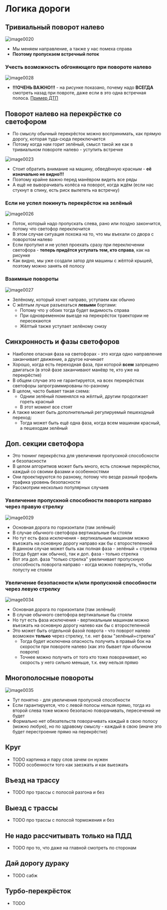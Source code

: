 # Логика дороги

## Тривиальный поворот налево
![image0020](image0020.png)

* Мы меняем направление, а также у нас помеха справа
* **Поэтому пропускаем встречный поток**

### Учесть возможность обгоняющего при повороте налево
![image0028](image0028.png)

* **!!!ОЧЕНЬ ВАЖНО!!!** - на рисунке показано, почему надо **ВСЕГДА** смотреть назад при повроте, даже если в это одна встречная полоса. [Пример ДТП](https://www.youtube.com/watch?v=sZtoubjTL4I&t=273s)


## Поворот налево на перекрёстке со светофором
* По смыслу обычный перекрёсток можно воспринимать, как прямую дорогу, которая туда-сюда переключается
* Потому когда нам горит зелёный, смысл такой же как в тривиальном повороте налево - уступить встречке

![image0023](image0023.png)

* Стоит обратить внимание на машину, обведённую красным - **её изначально не видно!!!**
* Поэтому крайне важно перед манёвром видеть все ряды
* А ещё не выворачивать колёса на поворот, когда ждём (если нас стукнут в спину, есть риск вылететь на встречку)

### Eсли не успел покинуть перекрёсток на зелёный
![image0026](image0026.png)

* Поток, который надо пропускать слева, рано или поздно закончится, потому что светофор переключится
* В этом случае ситуация похожа на то, что мы въехали со двора с поворотом налево
* Если протупил и не успел проехать сразу при переключении светофора - **теперь придётся уступать тем, кто справа**, как на рисунке
* Как видно, мы уже создали затор для машины с жёлтой крышей, поэтому можно занять её полосу

### Взаимные повороты
![image0027](image0027.png)

* Зелёному, который хочет направо, уступаем как обычно
* C жёлтым лучше разъехаться **левыми** бортами:
    * Потому что у обоих тогда будет видимость справа
    * При одновременном выезде на перекрёсток траектории не пересекаются
    * Жёлтый также уступает зелёному снизу

## Синхронность и фазы светофоров
* Наиболее опасная фаза на светофорах - это когда одно направление заканчивает движение, а другое начинает
* Хорошо, когда есть переходная фаза, при которой **всем** запрещено двигаться (в этой фазе заканчивают манёвр те, кто уже на перекрёстке)
* В общем случае это не гарантируется, на всех перекрёстках светофоры запрограммированы по-разному
* В целом, часто бывает такая схема:
    * Одним зелёный поменялся на жёлтый, другим продолжает гореть красный
    * В этот момент все стоят
* А также может быть дополнительный регулируемый пешеходный переход:
    * Тогда может быть ещё одна фаза, когда всем машинам красный, а пешеходам зелёный

## Доп. секции светофора
* Это тюнинг перекрёстка для увеличения пропускной способсности и безопасности
* В целом алгоритмов может быть много, есть сложные перекрёстки, каждый со своими фазами и особенностями
* Они проектируются по разному, потому что везде разный профиль трафика уровень безопасности
* Рассмотрим несколько популярных случаев

### Увеличение пропускной способности поворота направо через правую стрелку
![image0029](image0029.png)

* Основная дорога по горизонтали (там зелёный)
* В случае обычного светофора вертикальные бы стояли
* Но тут есть фаза исключения - вертикальным машинам можно въезжать на основную дорогу направо как бы с второстепенной
* В данном случае может быть как полная фаза - зелёный + стрелка (тогда будет как обычно), так и доп. фаза - только стрелка
* Вот эта доп. фаза "только стрелка" увеличивает пропускную способность поворота направо - когда можно повернуть, чтобы попусту не стояли

### Увеличение безопасности и/или пропускной способности через левую стрелку
![image0034](image0034.png)

* Основная дорога по горизонтали (там зелёный)
* В случае обычного светофора вертикальные бы стояли
* Но тут есть фаза исключения - вертикальным машинам можно въезжать на основную дорогу налево как бы с второстепенной
* Это может быть отдельной фазой поврота - что поворот налево возможен **только** через стрелку, т.е. нет фазы "зелёный+стрелка"
    * Тогда будет исключена опасность получить в правый бок на скорости при повороте налево (как это бывает при обычном повроте)
    * Точнее можно получить от того кто тоже поворачивает, но скорость у него сильно меньше, т.к. ему нельзя прямо

## Многополосные повороты
![image0035](image0035.png)

* Тут понятно - для увеличения пропусной способности
* Если гарантируется, что с левой полосы нельзя прямо, тогда из второй слева тоже можно безопасно поворачивать, пересечений не будет
* Формально нет обязательств поворачивать каждый в свою полосу (можно любую), но по здравому смыслу - каждый в свою (иначе это будет перестроение прямо на перекрёстке)

## Круг
* TODO картинка и пару слов зачем он нужен
* TODO особенности того как заезжать и как выезжать

## Въезд на трассу
* TODO про трассы с полосой разгона и без

## Выезд с трассы
* TODO про трассы с полосой торможения и без

## Не надо рассчитывать только на ПДД
* TODO про то, что даже на главной смотреть по сторонам

## Дай дорогу дураку
* TODO сабж

## Турбо-перекрёсток
* TODO

